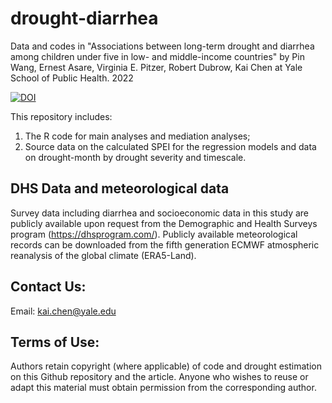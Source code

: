 # drought-diarrhea
Data and codes in "Associations between long-term drought and diarrhea among children under five in low- and middle-income countries" by Pin Wang, Ernest Asare, Virginia E. Pitzer, Robert Dubrow, Kai Chen at Yale School of Public Health. 2022

[![DOI](https://zenodo.org/badge/312671006.svg)](https://zenodo.org/badge/latestdoi/312671006)


This repository includes: 
1) The R code for main analyses and mediation analyses;
2) Source data on the calculated SPEI for the regression models and data on drought-month by drought severity and timescale. 

## DHS Data and meteorological data
Survey data including diarrhea and socioeconomic data in this study are publicly available upon request from the Demographic and Health Surveys program (https://dhsprogram.com/). Publicly available meteorological records can be downloaded from the fifth generation ECMWF atmospheric reanalysis of the global climate (ERA5-Land). 

## Contact Us:
Email: kai.chen@yale.edu

## Terms of Use:
Authors retain copyright (where applicable) of code and drought estimation on this Github repository and the article. Anyone who wishes to reuse or adapt this material must obtain permission from the corresponding author.
